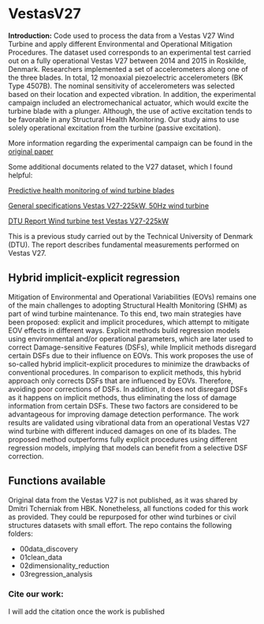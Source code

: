 # VestasV27
**Introduction:**
Code used to process the data from a Vestas V27 Wind Turbine and apply different Environmental and Operational Mitigation Procedures.
The dataset used corresponds to an experimental test carried out on a fully operational Vestas V27 between 2014 and 2015 in Roskilde, Denmark.
Researchers implemented a set of accelerometers along one of the three blades. In total, 12 monoaxial piezoelectric accelerometers (BK Type 4507B). The nominal sensitivity of accelerometers was selected based on their location and expected vibration.
In addition, the experimental campaign included an electromechanical actuator, which would excite the turbine blade with a plunger. Although, the use of active excitation tends to be favorable in any Structural Health Monitoring. Our study aims to use solely operational excitation from the turbine (passive excitation).

More information regarding the experimental campaign can be found in the [original paper](https://backend.orbit.dtu.dk/ws/portalfiles/portal/128004294/32_Tcherniak.pdf)

Some additional documents related to the V27 dataset, which I found helpful:

[Predictive health monitoring of wind turbine blades](https://energiforskning.dk/files/slutrapporter/eudp_phm_final_report_v4_-_full_id_494016_id_494018.pdf)

[General specifications Vestas V27-225kW, 50Hz wind turbine](http://www.husdesign.no/lars/V27-Teknisk%20spesifikasjon/gen%20specification%20v27.pdf)

[DTU Report Wind turbine test Vestas V27-225kW](http://www.husdesign.no/lars/V27-Teknisk%20spesifikasjon/gen%20specification%20v27.pdf)

This is a previous study carried out by the Technical University of Denmark (DTU). The report describes fundamental measurements performed on Vestas V27.

## Hybrid implicit-explicit regression
Mitigation of Environmental and Operational Variabilities (EOVs) remains one of the main challenges to adopting Structural Health Monitoring (SHM) as part of wind turbine maintenance. To this end, two main strategies have been proposed: explicit and implicit procedures, which attempt to mitigate EOV effects in different ways. Explicit methods build regression models using environmental and/or operational parameters, which are later used to correct Damage-sensitive Features (DSFs), while Implicit methods disregard certain DSFs due to their influence on EOVs. This work proposes the use of so-called hybrid implicit-explicit procedures to minimize the drawbacks of conventional procedures. In comparison to explicit methods, this hybrid approach only corrects DSFs that are influenced by EOVs. Therefore, avoiding poor corrections of DSFs. In addition, it does not disregard DSFs as it happens on implicit methods, thus eliminating the loss of damage information from certain DSFs. These two factors are considered to be advantageous for improving damage detection performance. The work results are validated using vibrational data from an operational Vestas V27 wind turbine with different induced damages on one of its blades. The proposed method outperforms fully explicit procedures using different regression models, implying that models can benefit from a selective DSF correction.

## Functions available
Original data from the Vestas V27 is not published, as it was shared by Dmitri Tcherniak from HBK. Nonetheless, all functions coded for this work as provided.
They could be repurposed for other wind turbines or civil structures datasets with small effort.
The repo contains the following folders:
- 00data_discovery
- 01clean_data
- 02dimensionality_reduction
- 03regression_analysis

### Cite our work:
I will add the citation once the work is published


